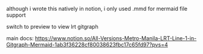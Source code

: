although i wrote this natively in notion, i only used .mmd for mermaid file support

switch to preview to view lrt gitgraph

main docs: https://www.notion.so/All-Versions-Metro-Manila-LRT-Line-1-in-Gitgraph-Mermaid-1ab3f36228cf80038623fbc17c65fd97?pvs=4
